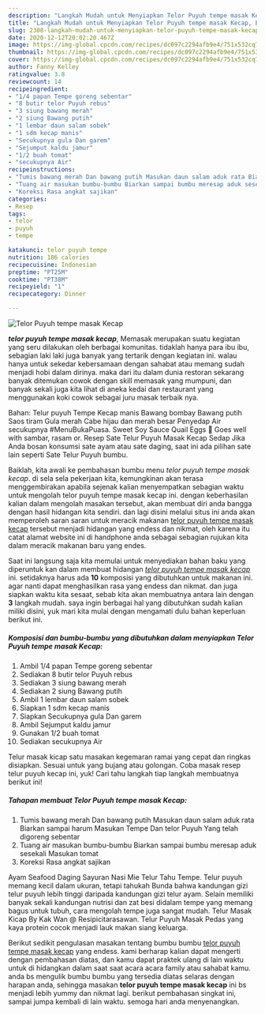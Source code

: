 ```yaml
---
description: "Langkah Mudah untuk Menyiapkan Telor Puyuh tempe masak Kecap, Enak Banget"
title: "Langkah Mudah untuk Menyiapkan Telor Puyuh tempe masak Kecap, Enak Banget"
slug: 2308-langkah-mudah-untuk-menyiapkan-telor-puyuh-tempe-masak-kecap-enak-banget
date: 2020-12-12T20:02:20.467Z
image: https://img-global.cpcdn.com/recipes/dc097c2294afb9e4/751x532cq70/telor-puyuh-tempe-masak-kecap-foto-resep-utama.jpg
thumbnail: https://img-global.cpcdn.com/recipes/dc097c2294afb9e4/751x532cq70/telor-puyuh-tempe-masak-kecap-foto-resep-utama.jpg
cover: https://img-global.cpcdn.com/recipes/dc097c2294afb9e4/751x532cq70/telor-puyuh-tempe-masak-kecap-foto-resep-utama.jpg
author: Fanny Kelley
ratingvalue: 3.8
reviewcount: 14
recipeingredient:
- "1/4 papan Tempe goreng sebentar"
- "8 butir telor Puyuh rebus"
- "3 siung bawang merah"
- "2 siung Bawang putih"
- "1 lembar daun salam sobek"
- "1 sdm kecap manis"
- "Secukupnya gula Dan garem"
- "Sejumput kaldu jamur"
- "1/2 buah tomat"
- "secukupnya Air"
recipeinstructions:
- "Tumis bawang merah Dan bawang putih Masukan daun salam aduk rata Biarkan sampai harum Masukan Tempe Dan telor Puyuh Yang telah digoreng sebentar"
- "Tuang air masukan bumbu-bumbu Biarkan sampai bumbu meresap aduk sesekali Masukan tomat"
- "Koreksi Rasa angkat sajikan"
categories:
- Resep
tags:
- telor
- puyuh
- tempe

katakunci: telor puyuh tempe 
nutrition: 186 calories
recipecuisine: Indonesian
preptime: "PT25M"
cooktime: "PT38M"
recipeyield: "1"
recipecategory: Dinner

---
```



![Telor Puyuh tempe masak Kecap](https://img-global.cpcdn.com/recipes/dc097c2294afb9e4/751x532cq70/telor-puyuh-tempe-masak-kecap-foto-resep-utama.jpg)

<b><i>telor puyuh tempe masak kecap</i></b>, Memasak merupakan suatu kegiatan yang seru dilakukan oleh berbagai komunitas. tidaklah hanya para ibu ibu, sebagian laki laki juga banyak yang tertarik dengan kegiatan ini. walau hanya untuk sekedar kebersamaan dengan sahabat atau memang sudah menjadi hobi dalam dirinya. maka dari itu dalam dunia restoran sekarang banyak ditemukan cowok dengan skill memasak yang mumpuni, dan banyak sekali juga kita lihat di aneka kedai dan restaurant yang menggunakan koki cowok sebagai juru masak terbaik nya.

Bahan: Telur puyuh Tempe Kecap manis Bawang bombay Bawang putih Saos tiram Gula merah Cabe hijau dan merah besar Penyedap Air secukupnya #MenuBukaPuasa. Sweet Soy Sauce Quail Eggs 🍳 Goes well with sambar, rasam or. Resep Sate Telur Puyuh Masak Kecap Sedap Jika Anda bosan konsumsi sate ayam atau sate daging, saat ini ada pilihan sate lain seperti Sate Telur Puyuh bumbu.

Baiklah, kita awali ke pembahasan bumbu menu <i>telor puyuh tempe masak kecap</i>. di sela sela pekerjaan kita, kemungkinan akan terasa menggembirakan apabila sejenak kalian menyempatkan sebagian waktu untuk mengolah telor puyuh tempe masak kecap ini. dengan keberhasilan kalian dalam mengolah masakan tersebut, akan membuat diri anda bangga dengan hasil hidangan kita sendiri. dan lagi disini melalui situs ini anda akan memperoleh saran saran untuk meracik makanan <u>telor puyuh tempe masak kecap</u> tersebut menjadi hidangan yang endess dan nikmat, oleh karena itu catat alamat website ini di handphone anda sebagai sebagian rujukan kita dalam meracik makanan baru yang endes.


Saat ini langsung saja kita memulai untuk menyediakan bahan baku yang diperuntuk kan dalam membuat hidangan <u><i>telor puyuh tempe masak kecap</i></u> ini. setidaknya harus ada <b>10</b> komposisi yang dibutuhkan untuk makanan ini. agar nanti dapat menghasilkan rasa yang endess dan nikmat. dan juga siapkan waktu kita sesaat, sebab kita akan membuatnya antara lain dengan <b>3</b> langkah mudah. saya ingin berbagai hal yang dibutuhkan sudah kalian miliki disini, yuk mari kita mulai dengan mengamati dulu bahan keperluan berikut ini.

<!--inarticleads1-->

##### Komposisi dan bumbu-bumbu yang dibutuhkan dalam menyiapkan Telor Puyuh tempe masak Kecap:

1. Ambil 1/4 papan Tempe goreng sebentar
1. Sediakan 8 butir telor Puyuh rebus
1. Sediakan 3 siung bawang merah
1. Sediakan 2 siung Bawang putih
1. Ambil 1 lembar daun salam sobek
1. Siapkan 1 sdm kecap manis
1. Siapkan Secukupnya gula Dan garem
1. Ambil Sejumput kaldu jamur
1. Gunakan 1/2 buah tomat
1. Sediakan secukupnya Air


Telur masak kicap satu masakan kegemaran ramai yang cepat dan ringkas disiapkan. Sesuai untuk yang bujang atau golongan. Coba masak resep telur puyuh kecap ini, yuk! Cari tahu langkah tiap langkah membuatnya berikut ini! 

<!--inarticleads2-->

##### Tahapan membuat Telor Puyuh tempe masak Kecap:

1. Tumis bawang merah Dan bawang putih Masukan daun salam aduk rata Biarkan sampai harum Masukan Tempe Dan telor Puyuh Yang telah digoreng sebentar
1. Tuang air masukan bumbu-bumbu Biarkan sampai bumbu meresap aduk sesekali Masukan tomat
1. Koreksi Rasa angkat sajikan


Ayam Seafood Daging Sayuran Nasi Mie Telur Tahu Tempe. Telur puyuh memang kecil dalam ukuran, tetapi tahukah Bunda bahwa kandungan gizi telur puyuh lebih tinggi daripada kandungan gizi telur ayam. Selain memiliki banyak sekali kandungan nutrisi dan zat besi didalam tempe yang memang bagus untuk tubuh, cara mengolah tempe juga sangat mudah. Telur Masak Kicap By Kak Wan @ Resipicitarasawan. Telur Puyuh Masak Pedas yang kaya protein cocok menjadi lauk makan siang keluarga. 

Berikut sedikit pengulasan masakan tentang bumbu bumbu <u>telor puyuh tempe masak kecap</u> yang endess. kami berharap kalian dapat mengerti dengan pembahasan diatas, dan kamu dapat praktek ulang di lain waktu untuk di hidangkan dalam saat saat acara acara family atau sahabat kamu. anda bs mengulik bumbu bumbu yang tersedia diatas selaras dengan harapan anda, sehingga masakan <b>telor puyuh tempe masak kecap</b> ini bs menjadi lebih yummy dan nikmat lagi. berikut pembahasan singkat ini, sampai jumpa kembali di lain waktu. semoga hari anda menyenangkan.
